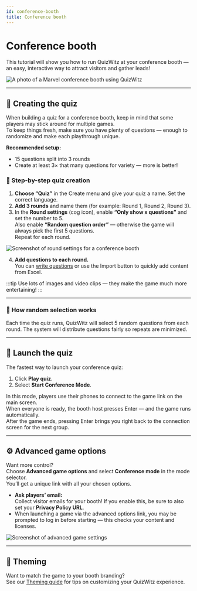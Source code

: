 ```yaml
---
id: conference-booth
title: Conference booth
---
```


# Conference booth

This tutorial will show you how to run QuizWitz at your conference booth — an easy, interactive way to attract visitors and gather leads!

![A photo of a Marvel conference booth using QuizWitz](/images/photos/marvel.jpg)

---

## 📝 Creating the quiz

When building a quiz for a conference booth, keep in mind that some players may stick around for multiple games.\
To keep things fresh, make sure you have plenty of questions — enough to randomize and make each playthrough unique.

**Recommended setup:**

- 15 questions split into 3 rounds
- Create at least 3× that many questions for variety — more is better!

### 🎲 Step-by-step quiz creation

1. **Choose “Quiz”** in the Create menu and give your quiz a name. Set the correct language.
2. **Add 3 rounds** and name them (for example: Round 1, Round 2, Round 3).
3. In the **Round settings** (cog icon), enable **“Only show x questions”** and set the number to 5.\
  Also enable **“Random question order”** — otherwise the game will always pick the first 5 questions.\
  Repeat for each round.

![Screenshot of round settings for a conference booth](/images/tutorials/conference/round_settings.png)

4. **Add questions to each round.**\
  You can [write questions](/docs/editor/writing-questions) or use the Import button to quickly add content from Excel.

:::tip
Use lots of images and video clips — they make the game much more entertaining!
:::

---

### 🔀 How random selection works

Each time the quiz runs, QuizWitz will select 5 random questions from each round. The system will distribute questions fairly so repeats are minimized.

---

## 🚀 Launch the quiz

The fastest way to launch your conference quiz:

1. Click **Play quiz**.
2. Select **Start Conference Mode**.

In this mode, players use their phones to connect to the game link on the main screen.\
When everyone is ready, the booth host presses Enter — and the game runs automatically.\
After the game ends, pressing Enter brings you right back to the connection screen for the next group.

---

## ⚙️ Advanced game options

Want more control?\
Choose **Advanced game options** and select **Conference mode** in the mode selector.\
You’ll get a unique link with all your chosen options.

- **Ask players’ email:**\
  Collect visitor emails for your booth! If you enable this, be sure to also set your **Privacy Policy URL**.
- When launching a game via the advanced options link, you may be prompted to log in before starting — this checks your content and licenses.

![Screenshot of advanced game settings](/images/tutorials/conference/advanced_game_settings.png)

---

## 🎨 Theming

Want to match the game to your booth branding?\
See our [Theming guide](/docs/advanced/theming) for tips on customizing your QuizWitz experience.
